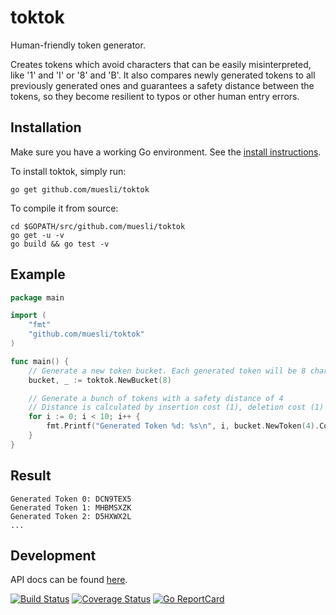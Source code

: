 toktok
======

Human-friendly token generator.

Creates tokens which avoid characters that can be easily misinterpreted, like '1' and 'I' or '8' and 'B'.
It also compares newly generated tokens to all previously generated ones and guarantees a safety distance
between the tokens, so they become resilient to typos or other human entry errors.

## Installation

Make sure you have a working Go environment. See the [install instructions](http://golang.org/doc/install.html).

To install toktok, simply run:

    go get github.com/muesli/toktok

To compile it from source:

    cd $GOPATH/src/github.com/muesli/toktok
    go get -u -v
    go build && go test -v

## Example
```go
package main

import (
	"fmt"
	"github.com/muesli/toktok"
)

func main() {
	// Generate a new token bucket. Each generated token will be 8 characters long
	bucket, _ := toktok.NewBucket(8)

	// Generate a bunch of tokens with a safety distance of 4
    // Distance is calculated by insertion cost (1), deletion cost (1) and substitution cost (2)
	for i := 0; i < 10; i++ {
		fmt.Printf("Generated Token %d: %s\n", i, bucket.NewToken(4).Code)
	}
}
```

## Result
```
Generated Token 0: DCN9TEX5
Generated Token 1: MHBMSXZK
Generated Token 2: D5HXWX2L
...
```

## Development

API docs can be found [here](http://godoc.org/github.com/muesli/toktok).

[![Build Status](https://secure.travis-ci.org/muesli/toktok.png)](http://travis-ci.org/muesli/toktok)
[![Coverage Status](https://coveralls.io/repos/github/muesli/toktok/badge.svg?branch=master)](https://coveralls.io/github/muesli/toktok?branch=master)
[![Go ReportCard](http://goreportcard.com/badge/muesli/toktok)](http://goreportcard.com/report/muesli/toktok)
